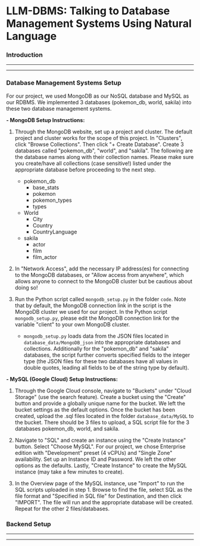 # LLM-DBMS: Talking to Database Management Systems Using Natural Language

### Introduction

------
------

### Database Management Systems Setup

For our project, we used MongoDB as our NoSQL database and MySQL as our RDBMS. We implemented 3 databases (pokemon_db, world, sakila) into these two database management systems. 

**- MongoDB Setup Instructions:**

1. Through the MongoDB website, set up a project and cluster. The default project and cluster works for the scope of this project. In "Clusters", click "Browse Collections". Then click "+ Create Database". Create 3 databases called "pokemon_db", "world", and "sakila". The following are the database names along with their collection names. Please make sure you create/have all collections (case sensitive!) listed under the appropriate database before proceeding to the next step.
    - pokemon_db
        - base_stats
        - pokemon
        - pokemon_types
        - types
    - World
        - City
        - Country
        - CountryLanguage
    - sakila
        - actor
        - film
        - film_actor
2. In "Network Access", add the necessary IP address(es) for connecting to the MongoDB databases, or "Allow access from anywhere", which allows anyone to connect to the MongoDB cluster but be cautious about doing so!

3. Run the Python script called `mongodb_setup.py` in the folder `code`. Note that by default, the MongoDB connection link in the script is the MongoDB cluster we used for our project. In the Python script `mongodb_setup.py`, please edit the MongoDB connection link for the variable "client" to your own MongoDB cluster.
    - `mongodb_setup.py` loads data from the JSON files located in `database_data/MongoDB_json` into the appropriate databases and collections. Additionally for the "pokemon_db" and "sakila" databases, the script further converts specified fields to the integer type (the JSON files for these two databases have all values in double quotes, leading all fields to be of the string type by default).

**- MySQL (Google Cloud) Setup Instructions:**
1. Through the Google Cloud console, navigate to "Buckets" under "Cloud Storage" (use the search feature). Create a bucket using the "Create" button and provide a globally unique name for the bucket. We left the bucket settings as the default options. Once the bucket has been created, upload the .sql files located in the folder `database_data/MySQL` to the bucket. There should be 3 files to upload, a SQL script file for the 3 databases pokemon_db, world, and sakila.

2. Navigate to "SQL" and create an instance using the "Create Instance" button. Select "Choose MySQL". For our project, we chose Enterprise edition with "Development" preset (4 vCPUs) and "Single Zone" availability. Set up an Instance ID and Password. We left the other options as the defaults. Lastly, "Create Instance" to create the MySQL instance (may take a few minutes to create).

3. In the Overview page of the MySQL instance, use "Import" to run the SQL scripts uploaded in step 1. Browse to find the file, select SQL as the file format and "Specified in SQL file" for Destination, and then click "IMPORT". The file will run and the appropriate database will be created. Repeat for the other 2 files/databases.  


### Backend Setup

----
----
